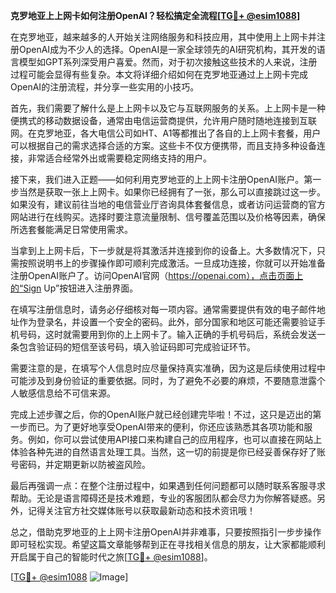 **克罗地亚上上网卡如何注册OpenAI？轻松搞定全流程[[TG💪+ @esim1088](https://t.me/s/esim1088)]**

在克罗地亚，越来越多的人开始关注网络服务和科技应用，其中使用上上网卡并注册OpenAI成为不少人的选择。OpenAI是一家全球领先的AI研究机构，其开发的语言模型如GPT系列深受用户喜爱。然而，对于初次接触这些技术的人来说，注册过程可能会显得有些复杂。本文将详细介绍如何在克罗地亚通过上上网卡完成OpenAI的注册流程，并分享一些实用的小技巧。

首先，我们需要了解什么是上上网卡以及它与互联网服务的关系。上上网卡是一种便携式的移动数据设备，通常由电信运营商提供，允许用户随时随地连接到互联网。在克罗地亚，各大电信公司如HT、A1等都推出了各自的上上网卡套餐，用户可以根据自己的需求选择合适的方案。这些卡不仅方便携带，而且支持多种设备连接，非常适合经常外出或需要稳定网络支持的用户。

接下来，我们进入正题——如何利用克罗地亚的上上网卡注册OpenAI账户。第一步当然是获取一张上上网卡。如果你已经拥有了一张，那么可以直接跳过这一步。如果没有，建议前往当地的电信营业厅咨询具体套餐信息，或者访问运营商的官方网站进行在线购买。选择时要注意流量限制、信号覆盖范围以及价格等因素，确保所选套餐能满足日常使用需求。

当拿到上上网卡后，下一步就是将其激活并连接到你的设备上。大多数情况下，只需按照说明书上的步骤操作即可顺利完成激活。一旦成功连接，你就可以开始准备注册OpenAI账户了。访问OpenAI官网（https://openai.com），点击页面上的“Sign Up”按钮进入注册界面。

在填写注册信息时，请务必仔细核对每一项内容。通常需要提供有效的电子邮件地址作为登录名，并设置一个安全的密码。此外，部分国家和地区可能还需要验证手机号码，这时就需要用到你的上上网卡了。输入正确的手机号码后，系统会发送一条包含验证码的短信至该号码，填入验证码即可完成验证环节。

需要注意的是，在填写个人信息时应尽量保持真实准确，因为这是后续使用过程中可能涉及到身份验证的重要依据。同时，为了避免不必要的麻烦，不要随意泄露个人敏感信息给不可信来源。

完成上述步骤之后，你的OpenAI账户就已经创建完毕啦！不过，这只是迈出的第一步而已。为了更好地享受OpenAI带来的便利，你还应该熟悉其各项功能和服务。例如，你可以尝试使用API接口来构建自己的应用程序，也可以直接在网站上体验各种先进的自然语言处理工具。当然，这一切的前提是你已经妥善保存好了账号密码，并定期更新以防被盗风险。

最后再强调一点：在整个注册过程中，如果遇到任何问题都可以随时联系客服寻求帮助。无论是语言障碍还是技术难题，专业的客服团队都会尽力为你解答疑惑。另外，记得关注官方社交媒体账号以获取最新动态和技术资讯哦！

总之，借助克罗地亚的上上网卡注册OpenAI并非难事，只要按照指引一步步操作即可轻松实现。希望这篇文章能够帮到正在寻找相关信息的朋友，让大家都能顺利开启属于自己的智能时代之旅[[TG💪+ @esim1088](https://t.me/s/esim1088)]。

[[TG💪+ @esim1088](https://t.me/s/esim1088) ![Image](https://i.postimg.cc/4NQfJmqS/Snipaste-2025-05-13-00-14-12.png)]